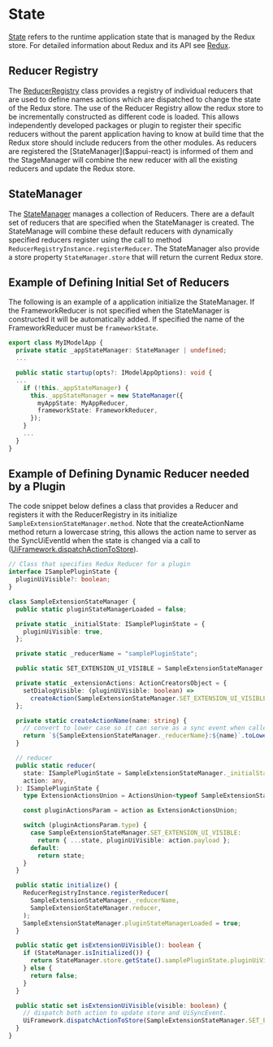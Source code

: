 # State

[State]($appui-react:State) refers to the runtime application state that is managed by the Redux store. For detailed information about Redux and its API see  [Redux](https://redux.js.org/).

## Reducer Registry

The [ReducerRegistry]($appui-react) class provides a registry of individual reducers that are used to define names actions which are dispatched to change the state of the Redux store. The use of the Reducer Registry allow the redux store to be incrementally constructed as different code is loaded.  This allows independently developed packages or plugin to register their specific reducers without the parent application having to know at build time that the Redux store should include reducers from the other modules. As reducers are registered the [StateManager]($appui-react) is informed of them and the StageManager will combine the new reducer with all the existing reducers and update the Redux store.

## StateManager

The [StateManager]($appui-react) manages a collection of Reducers. There are a default set of reducers that are specified when the StateManager is created. The StateManage will combine these default reducers with dynamically specified reducers register using the call to method `ReducerRegistryInstance.registerReducer`. The StateManager also provide a store property `StateManager.store` that will return the current Redux store.

## Example of Defining Initial Set of Reducers

The following is an example of a application initialize the StateManager. If the FrameworkReducer is not specified when the StateManager is constructed it will be automatically added. If specified the name of the FrameworkReducer must be `frameworkState`.

```ts
export class MyIModelApp {
  private static _appStateManager: StateManager | undefined;
  ...

  public static startup(opts?: IModelAppOptions): void {
  ...
    if (!this._appStateManager) {
      this._appStateManager = new StateManager({
        myAppState: MyAppReducer,
        frameworkState: FrameworkReducer,
      });
    }
    ...
  }
}
```

## Example of Defining Dynamic Reducer needed by a Plugin

The code snippet below defines a class that provides a Reducer and registers it with the ReducerRegistry in its initialize `SampleExtensionStateManager.method`. Note that the createActionName method return a lowercase string, this allows the action name to server as the SyncUiEventId when the state is changed via a call to ([UiFramework.dispatchActionToStore]($appui-react)).

```ts
// Class that specifies Redux Reducer for a plugin
interface ISamplePluginState {
  pluginUiVisible?: boolean;
}

class SampleExtensionStateManager {
  public static pluginStateManagerLoaded = false;

  private static _initialState: ISamplePluginState = {
    pluginUiVisible: true,
  };

  private static _reducerName = "samplePluginState";

  public static SET_EXTENSION_UI_VISIBLE = SampleExtensionStateManager.createActionName("SET_EXTENSION_UI_VISIBLE");

  private static _extensionActions: ActionCreatorsObject = {
    setDialogVisible: (pluginUiVisible: boolean) =>
      createAction(SampleExtensionStateManager.SET_EXTENSION_UI_VISIBLE, pluginUiVisible),
  };

  private static createActionName(name: string) {
    // convert to lower case so it can serve as a sync event when called via UiFramework.dispatchActionToStore
    return `${SampleExtensionStateManager._reducerName}:${name}`.toLowerCase();
  }

  // reducer
  public static reducer(
    state: ISamplePluginState = SampleExtensionStateManager._initialState,
    action: any,
  ): ISamplePluginState {
    type ExtensionActionsUnion = ActionsUnion<typeof SampleExtensionStateManager._extensionActions>;

    const pluginActionsParam = action as ExtensionActionsUnion;

    switch (pluginActionsParam.type) {
      case SampleExtensionStateManager.SET_EXTENSION_UI_VISIBLE:
        return { ...state, pluginUiVisible: action.payload };
      default:
        return state;
    }
  }

  public static initialize() {
    ReducerRegistryInstance.registerReducer(
      SampleExtensionStateManager._reducerName,
      SampleExtensionStateManager.reducer,
    );
    SampleExtensionStateManager.pluginStateManagerLoaded = true;
  }

  public static get isExtensionUiVisible(): boolean {
    if (StateManager.isInitialized()) {
      return StateManager.store.getState().samplePluginState.pluginUiVisible;
    } else {
      return false;
    }
  }

  public static set isExtensionUiVisible(visible: boolean) {
    // dispatch both action to update store and UiSyncEvent.
    UiFramework.dispatchActionToStore(SampleExtensionStateManager.SET_EXTENSION_UI_VISIBLE, visible, true);
  }
}
```
